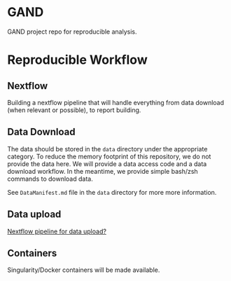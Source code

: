 # GAND
GAND project repo for reproducible analysis.

# Reproducible Workflow
## Nextflow
Building a nextflow pipeline that will handle everything from data download (when relevant or possible), to report building. 

## Data Download 
The data should be stored in the `data` directory under the appropriate category.
To reduce the memory footprint of this repository, we do not provide the data here.
We will provide a data access code and a data download workflow. In the meantime, we provide simple bash/zsh commands to download data. 

See `DataManifest.md` file in the `data` directory for more more information.

## Data upload
[Nextflow pipeline for data upload?](https://github.com/nf-core/proposals/issues/79)

## Containers
Singularity/Docker containers will be made available.



